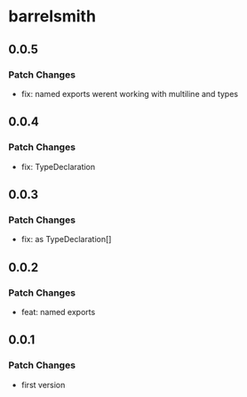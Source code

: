 # barrelsmith

## 0.0.5

### Patch Changes

- fix: named exports werent working with multiline and types

## 0.0.4

### Patch Changes

- fix: TypeDeclaration

## 0.0.3

### Patch Changes

- fix: as TypeDeclaration[]

## 0.0.2

### Patch Changes

- feat: named exports

## 0.0.1

### Patch Changes

- first version
